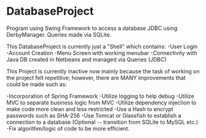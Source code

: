 # DatabaseProject
Program using Swing Framework to access a database JDBC using DerbyManager. Queries made via SQLite.

This DatabaseProject is currently just a "Shell" which contains:
  -User Login
  -Account Creation
  -Menu Screen with working menubar
  -Connectivity with Java DB created in Netbeans and managed via Queries (JDBC)
  
This Project is currently inactive now mainly because the task of working on the project felt repetitive; however, 
there are MANY improvements that could be made such as:

  -Incorporation of Spring Framework
    -Utilize logging to help debug
    -Utilize MVC to separate business logic from MVC
    -Utilize dependency injection to make code more clean and less restricted
  -Use a Hash to encrypt passwords such as SHA-256
  -Use Tomcat or Glassfish to establish a connection to a database (Optional -- transition from SQLite to MySQL etc.)
  -Fix algorithm/logic of code to be more efficient.
  

